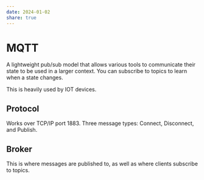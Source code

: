```yaml
---
date: 2024-01-02
share: true
---
```


# MQTT
A lightweight pub/sub model that allows various tools to communicate their state to be used in a larger context. You can subscribe to topics to learn when a state changes.

This is heavily used by IOT devices.

## Protocol
Works over TCP/IP port 1883. Three message types: Connect, Disconnect, and Publish.

## Broker
This is where messages are published to, as well as where clients subscribe to topics.